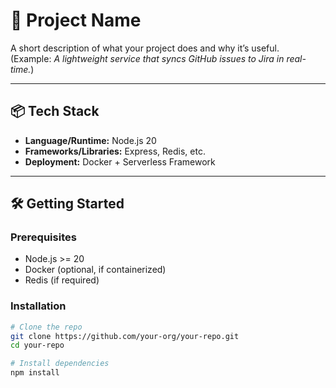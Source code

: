 # 🚀 Project Name

A short description of what your project does and why it’s useful.  
(Example: *A lightweight service that syncs GitHub issues to Jira in real-time.*)

---

## 📦 Tech Stack
- **Language/Runtime:** Node.js 20  
- **Frameworks/Libraries:** Express, Redis, etc.  
- **Deployment:** Docker + Serverless Framework  

---

## 🛠️ Getting Started

### Prerequisites
- Node.js >= 20  
- Docker (optional, if containerized)  
- Redis (if required)  

### Installation
```bash
# Clone the repo
git clone https://github.com/your-org/your-repo.git
cd your-repo

# Install dependencies
npm install
